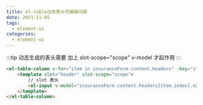 ```yaml
---
title: el-table动态表头可编辑问题
date: 2021-11-05
tags:
  - element-ui
categories:
  - element-ui
---
```


:::tip
动态生成的表头需要 加上 slot-scope="scope" v-model 才起作用
:::

```html
<el-table-column v-for="item in insuranceForm.content.headers" :key="item.index" :label="item.name" align="center" min-width="180">
	<template slot="header" slot-scope="scope">
		// slot 表头
		<el-input v-model="insuranceForm.content.headers[item.index].name" size="normal" class="planInput" clearable></el-input>
	</template>
</el-table-column>
```
